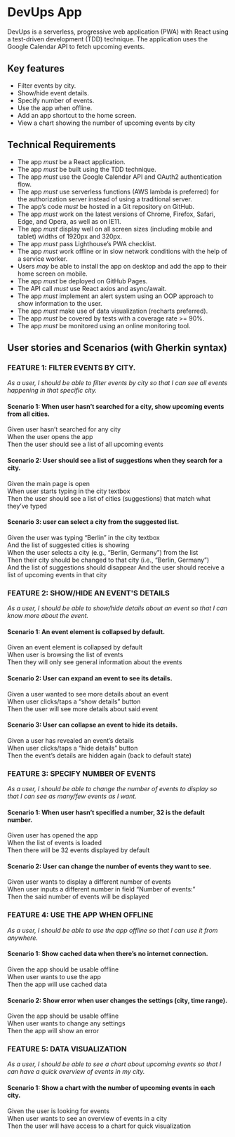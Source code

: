 <h1>DevUps App</h1> 

<p>DevUps is a serverless, progressive web application (PWA) with React using a
test-driven development (TDD) technique. The application uses the Google
Calendar API to fetch upcoming events.</p>

<h2>Key features</h2>
<ul>
  <li>Filter events by city.</li>
  <li>Show/hide event details.</li>
  <li>Specify number of events.</li>
  <li>Use the app when offline.</li>
  <li>Add an app shortcut to the home screen.</li>
  <li>View a chart showing the number of upcoming events by city</li>
</ul>

<h2>Technical Requirements</h2>
  <ul>
    <li> The app <em>must</em> be a React application.</li>
    <li> The app <em>must</em> be built using the TDD technique.</li>
    <li> The app <em>must</em> use the Google Calendar API and OAuth2 authentication flow.</li>
    <li>The app <em>must</em> use serverless functions (AWS lambda is preferred) for the authorization server instead of using a traditional server.
    <li> The app’s code <em>must</em> be hosted in a Git repository on GitHub.</li>
    <li> The app <em>must</em> work on the latest versions of Chrome, Firefox, Safari, Edge, and Opera, as well as on IE11.</li>
    <li> The app <em>must</em> display well on all screen sizes (including mobile and tablet) widths of 1920px and 320px.</li>
    <li> The app <em>must</em> pass Lighthouse’s PWA checklist.</li>
    <li> The app <em>must</em> work offline or in slow network conditions with the help of a service worker.</li>
    <li> Users <em>may</em> be able to install the app on desktop and add the app to their home screen on mobile.</li>
    <li>The app <em>must</em> be deployed on GitHub Pages.</li>
    <li> The API call <em>must</em> use React axios and async/await.</li>
    <li> The app <em>must</em> implement an alert system using an OOP approach to show information to the user.</li>
    <li> The app <em>must</em> make use of data visualization (recharts preferred).</li>
    <li>The app <em>must</em> be covered by tests with a coverage rate >= 90%.</li>
    <li> The app <em>must</em> be monitored using an online monitoring tool.</li>
  </ul>

<h2>User stories and Scenarios (with Gherkin syntax)</h2>

<h3>FEATURE 1: FILTER EVENTS BY CITY.</h3>
<em>
As a user, I should be able to filter events by city so that I can see all events happening in that specific city.
</em>
<h4>Scenario 1: When user hasn’t searched for a city, show upcoming events from all cities.</h4>
Given user hasn’t searched for any city<br>
When the user opens the app<br>
Then the user should see a list of all upcoming events

<h4>Scenario 2: User should see a list of suggestions when they search for a city.</h4>
Given the main page is open<br>
When user starts typing in the city textbox<br>
Then the user should see a list of cities (suggestions) that match what they’ve typed

<h4>Scenario 3: user can select a city from the suggested list.</h4>
Given the user was typing “Berlin” in the city textbox<br>
And the list of suggested cities is showing<br>
When the user selects a city (e.g., “Berlin, Germany”) from the list<br>
Then their city should be changed to that city (i.e., “Berlin, Germany”)<br>
And the list of suggestions should disappear
And the user should receive a list of upcoming events in that city


<h3>FEATURE 2: SHOW/HIDE AN EVENT'S DETAILS</h3>
<em>
As a user, I should be able to show/hide details about an event so that I can know more about the event.
</em>
<h4>Scenario 1: An event element is collapsed by default.</h4>
Given an event element is collapsed by default<br>
When user is browsing the list of events<br>
Then they will only see general information about the events

<h4>Scenario 2: User can expand an event to see its details.</h4>
Given a user wanted to see more details about an event<br>
When user clicks/taps a “show details” button<br>
Then the user will see more details about said event

<h4>Scenario 3: User can collapse an event to hide its details.</h4>
Given a user has revealed an event’s details<br>
When user clicks/taps a “hide details” button <br>
Then the event’s details are hidden again (back to default state)

<h3>FEATURE 3: SPECIFY NUMBER OF EVENTS</h3>
<em>
As a user, I should be able to change the number of events to display so that I can see as many/few events as I want.
</em>
<h4>Scenario 1: When user hasn’t specified a number, 32 is the default number.</h4>
Given user has opened the app<br>
When the list of events is loaded<br>
Then there will be 32 events displayed by default

<h4>Scenario 2: User can change the number of events they want to see.</h4>
Given user wants to display a different number of events<br>
When user inputs a different number in field “Number of events:”<br>
Then the said number of events will be displayed

<h3>FEATURE 4: USE THE APP WHEN OFFLINE</h3>
<em>
As a user, I should be able to use the app offline so that I can use it from anywhere.
</em>
<h4>Scenario 1: Show cached data when there’s no internet connection.</h4>
Given the app should be usable offline<br>
When user wants to use the app<br>
Then the app will use cached data

<h4>Scenario 2: Show error when user changes the settings (city, time range).</h4>
Given the app should be usable offline<br>
When user wants to change any settings<br>
Then the app will show an error

<h3>FEATURE 5: DATA VISUALIZATION</h3>
<em>
As a user, I should be able to see a chart about upcoming events so that I can have a quick overview of events in my city.
</em>
<h4>Scenario 1: Show a chart with the number of upcoming events in each city.</h4>
Given the user is looking for events<br>
When user wants to see an overview of events in a city<br>
Then the user will have access to a chart for quick visualization
